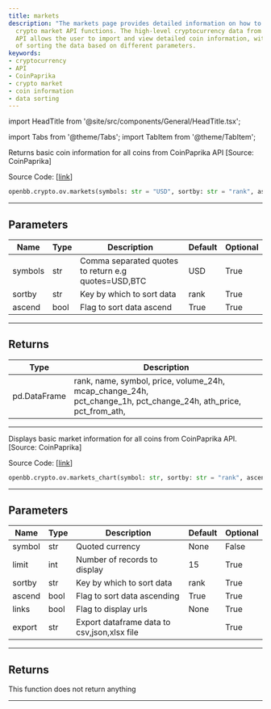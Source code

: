 ```yaml
---
title: markets
description: "The markets page provides detailed information on how to use the OpenBB"
  crypto market API functions. The high-level cryptocurrency data from CoinPaprika
  API allows the user to import and view detailed coin information, with the functionality
  of sorting the data based on different parameters.
keywords:
- cryptocurrency
- API
- CoinPaprika
- crypto market
- coin information
- data sorting
---
```


import HeadTitle from '@site/src/components/General/HeadTitle.tsx';

<HeadTitle title="crypto.ov.markets - Reference | OpenBB SDK Docs" />

import Tabs from '@theme/Tabs';
import TabItem from '@theme/TabItem';

<Tabs>
<TabItem value="model" label="Model" default>

Returns basic coin information for all coins from CoinPaprika API [Source: CoinPaprika]

Source Code: [[link](https://github.com/OpenBB-finance/OpenBBTerminal/tree/main/openbb_terminal/cryptocurrency/overview/coinpaprika_model.py#L223)]

```python
openbb.crypto.ov.markets(symbols: str = "USD", sortby: str = "rank", ascend: bool = True)
```

---

## Parameters

| Name | Type | Description | Default | Optional |
| ---- | ---- | ----------- | ------- | -------- |
| symbols | str | Comma separated quotes to return e.g quotes=USD,BTC | USD | True |
| sortby | str | Key by which to sort data | rank | True |
| ascend | bool | Flag to sort data ascend | True | True |


---

## Returns

| Type | Description |
| ---- | ----------- |
| pd.DataFrame | rank, name, symbol, price, volume_24h, mcap_change_24h,<br/>pct_change_1h, pct_change_24h, ath_price, pct_from_ath, |
---

</TabItem>
<TabItem value="view" label="Chart">

Displays basic market information for all coins from CoinPaprika API. [Source: CoinPaprika]

Source Code: [[link](https://github.com/OpenBB-finance/OpenBBTerminal/tree/main/openbb_terminal/cryptocurrency/overview/coinpaprika_view.py#L105)]

```python
openbb.crypto.ov.markets_chart(symbol: str, sortby: str = "rank", ascend: bool = True, limit: int = 15, export: str = "")
```

---

## Parameters

| Name | Type | Description | Default | Optional |
| ---- | ---- | ----------- | ------- | -------- |
| symbol | str | Quoted currency | None | False |
| limit | int | Number of records to display | 15 | True |
| sortby | str | Key by which to sort data | rank | True |
| ascend | bool | Flag to sort data ascending | True | True |
| links | bool | Flag to display urls | None | True |
| export | str | Export dataframe data to csv,json,xlsx file |  | True |


---

## Returns

This function does not return anything

---

</TabItem>
</Tabs>

